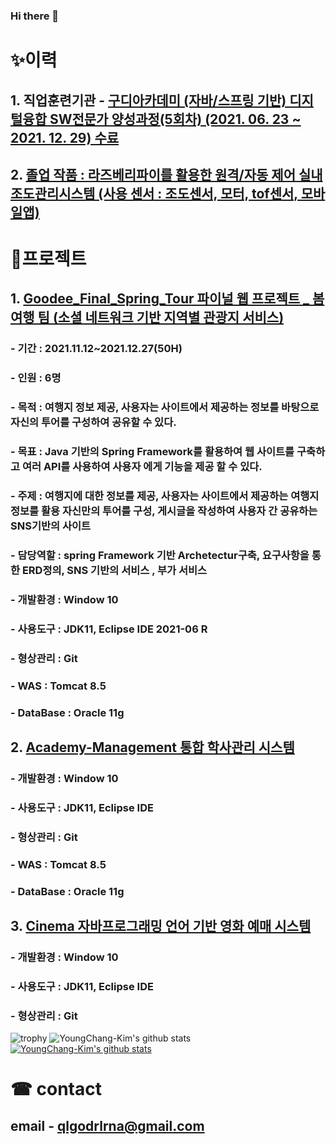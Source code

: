 ### Hi there 👋

# ✨이력
## 1. 직업훈련기관 - [구디아카데미 (자바/스프링 기반) 디지털융합 SW전문가 양성과정(5회차) (2021. 06. 23 ~ 2021. 12. 29) 수료](https://www.gdu.co.kr/process/process_010100.html?bmain=view&uid=37&mode=1) 
## 2. [졸업 작품 : 라즈베리파이를 활용한 원격/자동 제어 실내 조도관리시스템 (사용 센서 : 조도센서, 모터, tof센서, 모바일앱)](https://github.com/FancySunshine/RPi-LED_Curtain-)

# 🎈프로젝트
## 1. [Goodee_Final_Spring_Tour 파이널 웹 프로젝트 _ 봄여행 팀 (소셜 네트워크 기반 지역별 관광지 서비스)](https://github.com/AllSetSimon/Goodee_Final_Spring_Tour)
### - 기간 : 2021.11.12~2021.12.27(50H)
### - 인원 : 6명
### - 목적 : 여행지 정보 제공, 사용자는 사이트에서 제공하는 정보를 바탕으로 자신의 투어를 구성하여 공유할 수 있다.
### - 목표 : Java 기반의 Spring Framework를 활용하여 웹 사이트를 구축하고 여러 API를 사용하여 사용자 에게 기능을 제공 할 수 있다.
### - 주제 : 여행지에 대한 정보를 제공, 사용자는 사이트에서 제공하는 여행지 정보를 활용 자신만의 투어를 구성, 게시글을 작성하여 사용자 간 공유하는 SNS기반의 사이트
### - 담당역할 : spring Framework 기반 Archetectur구축, 요구사항을 통한 ERD정의, SNS 기반의 서비스 , 부가 서비스
### - 개발환경 : Window 10
### - 사용도구 : JDK11, Eclipse IDE 2021-06 R
### - 형상관리 : Git
### - WAS : Tomcat 8.5
### - DataBase : Oracle 11g

## 2. [Academy-Management 통합 학사관리 시스템](https://github.com/academy-management/management)
### - 개발환경 : Window 10
### - 사용도구 : JDK11, Eclipse IDE 
### - 형상관리 : Git
### - WAS : Tomcat 8.5
### - DataBase : Oracle 11g


## 3. [Cinema 자바프로그래밍 언어 기반 영화 예매 시스템](https://github.com/cinemazz/Cinema)
### - 개발환경 : Window 10
### - 사용도구 : JDK11, Eclipse IDE 
### - 형상관리 : Git

![trophy](https://github-profile-trophy.vercel.app/?username=YoungChang-Kim)
![YoungChang-Kim's github stats](https://github-readme-stats.vercel.app/api?username=YoungChang-Kim&show_icons=true)
[![YoungChang-Kim's github stats](https://github-readme-stats.vercel.app/api/top-langs/?username=YoungChang-Kim&show_icons=true&hide_border=true&title_color=004386&icon_color=004386&layout=compact)](https://github.com/YoungChang-Kim)

# ☎ contact
## email - qlgodrlrna@gmail.com
<!--
**YoungChang-Kim/YoungChang-Kim** is a ✨ _special_ ✨ repository because its `README.md` (this file) appears on your GitHub profile.

Here are some ideas to get you started:

- 🔭 I’m currently working on ...
- 🌱 I’m currently learning ...
- 👯 I’m looking to collaborate on ...
- 🤔 I’m looking for help with ...
- 💬 Ask me about ...
- 📫 How to reach me: ...
- 😄 Pronouns: ...
- ⚡ Fun fact: ...
-->
